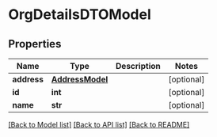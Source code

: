 # OrgDetailsDTOModel

## Properties
Name | Type | Description | Notes
------------ | ------------- | ------------- | -------------
**address** | [**AddressModel**](AddressModel.md) |  | [optional] 
**id** | **int** |  | [optional] 
**name** | **str** |  | [optional] 

[[Back to Model list]](../README.md#documentation-for-models) [[Back to API list]](../README.md#documentation-for-api-endpoints) [[Back to README]](../README.md)


